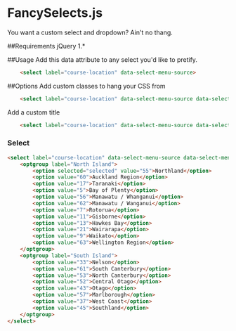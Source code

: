 FancySelects.js
===============

You want a custom select and dropdown? Ain't no thang.

##Requirements
jQuery 1.*

##Usage
Add this data attribute to any select you'd like to pretify.
```html
    <select label="course-location" data-select-menu-source>
```

##Options
Add custom classes to hang your CSS from
```html
    <select label="course-location" data-select-menu-source data-select-menu-class='some-custom-class'>
```

Add a custom title
```html
    <select label="course-location" data-select-menu-source data-select-menu-title="Find a course near you">
```



### Select
```html
<select label="course-location" data-select-menu-source data-select-menu-class='wide'>
    <optgroup label="North Island">
        <option selected="selected" value="55">Northland</option>
        <option value="60">Auckland Region</option>
        <option value="17">Taranaki</option>
        <option value="5">Bay of Plenty</option>
        <option value="56">Manawatu / Whanganui</option>
        <option value="62">Manawatu / Wanganui</option>
        <option value="7">Rotorua</option>
        <option value="11">Gisborne</option>
        <option value="13">Hawkes Bay</option>
        <option value="21">Wairarapa</option>
        <option value="9">Waikato</option>
        <option value="63">Wellington Region</option>
    </optgroup>
    <optgroup label="South Island">
        <option value="33">Nelson</option>
        <option value="61">South Canterbury</option>
        <option value="53">North Canterbury</option>
        <option value="52">Central Otago</option>
        <option value="43">Otago</option>
        <option value="57">Marlborough</option>
        <option value="37">West Coast</option>
        <option value="45">Southland</option>
    </optgroup>
</select>
```
